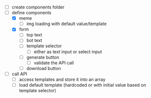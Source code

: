 - [ ] create components folder
- [ ] define components
  - [x] meme
    - [ ] img loading with default value/template
  - [x] form
    - [ ] top text
    - [ ] bot text
    - [ ] template selector
      - [ ] either as text input or select input
    - [ ] generate button
      - [ ] validate the API call
    - [ ] download button
- [ ] call API
  - [ ] access templates and store it into an array
  - [ ] load default template (hardcoded or with initial value based on template selector)
